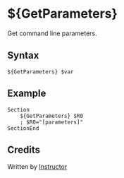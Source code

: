 # ${GetParameters}

Get command line parameters.

## Syntax

    ${GetParameters} $var

## Example

    Section
        ${GetParameters} $R0
        ; $R0="[parameters]"
    SectionEnd

## Credits

Written by [Instructor][1]

[1]: http://nsis.sourceforge.net/User:Instructor
